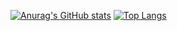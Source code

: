 [![Anurag's GitHub stats](https://github-readme-stats.vercel.app/api?username=Ishan-Neupane&theme=dark)](https://github.com/anuraghazra/github-readme-stats)
[![Top Langs](https://github-readme-stats.vercel.app/api/top-langs/?username=Ishan-Neupane&theme=dark)](https://github.com/anuraghazra/github-readme-stats)

